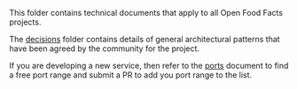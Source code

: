 This folder contains technical documents that apply to all Open Food Facts projects.

The [decisions](decisions) folder contains details of general architectural patterns that have been agreed by the community for the project.

If you are developing a new service, then refer to the [ports](ports.md) document to find a free port range and submit a PR to add you port range to the list.
